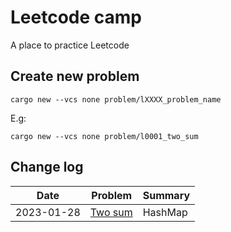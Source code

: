 # Leetcode camp

A place to practice Leetcode

## Create new problem

```
cargo new --vcs none problem/lXXXX_problem_name
```
E.g:
```
cargo new --vcs none problem/l0001_two_sum
```

## Change log

| Date    | Problem    | Summary    |
|---------------- | --------------- | --------------- |
| 2023-01-28    | [Two sum](https://github.com/datavadoz/leetcode/tree/main/problem/l0001_two_sum)    | HashMap    |


